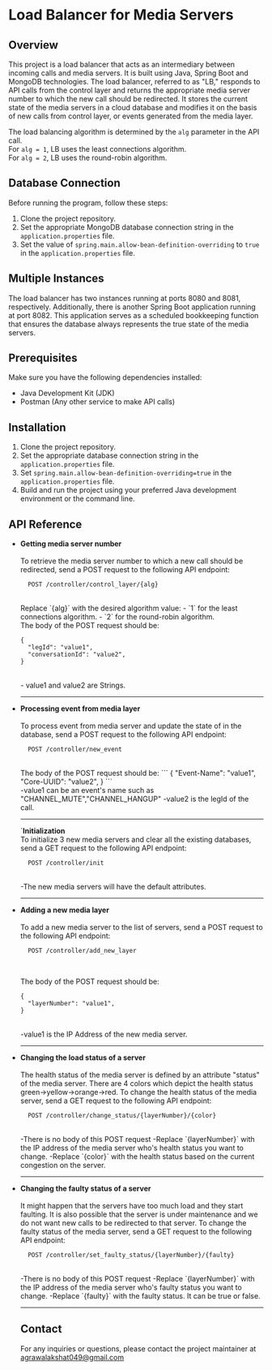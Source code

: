 # Load Balancer for Media Servers

## Overview
This project is a load balancer that acts as an intermediary between incoming calls and media servers. It is built using Java, Spring Boot and MongoDB technologies. The load balancer, referred to as "LB," responds to API calls from the control layer and returns the appropriate media server number to which the new call should be redirected. It stores the current state of the media servers in a cloud database and modifies it on the basis of new calls from control layer, or events generated from the media layer.

The load balancing algorithm is determined by the `alg` parameter in the API call.<br> 
For `alg = 1`, LB uses the least connections algorithm.<br>
For `alg = 2`, LB uses the round-robin algorithm.

## Database Connection
Before running the program, follow these steps:
1. Clone the project repository.
2. Set the appropriate MongoDB database connection string in the `application.properties` file.
3. Set the value of `spring.main.allow-bean-definition-overriding` to `true` in the `application.properties` file.

## Multiple Instances
The load balancer has two instances running at ports 8080 and 8081, respectively. Additionally, there is another Spring Boot application running at port 8082. This application serves as a scheduled bookkeeping function that ensures the database always represents the true state of the media servers.

## Prerequisites
Make sure you have the following dependencies installed:
- Java Development Kit (JDK)
- Postman (Any other service to make API calls)
  
## Installation
1. Clone the project repository.
2. Set the appropriate database connection string in the `application.properties` file.
3. Set `spring.main.allow-bean-definition-overriding=true` in the `application.properties` file.
4. Build and run the project using your preferred Java development environment or the command line.

## API Reference
<ul>
<li><b>Getting media server number</b></li>
<br>To retrieve the media server number to which a new call should be redirected, send a POST request to the following API endpoint:

```http
  POST /controller/control_layer/{alg}
```
<br>
Replace `{alg}` with the desired algorithm value:
- `1` for the least connections algorithm.
- `2` for the round-robin algorithm.
<br>
The body of the POST request should be:

```
{
  "legId": "value1",
  "conversationId": "value2",
}
```
<br>
- value1 and value2 are Strings.

---
  
<li><b>Processing event from media layer</b></li>
<br>
To process event from media server and update the state of in the database, send a POST request to the following API endpoint:
<br>

```http
  POST /controller/new_event
```

<br>
The body of the POST request should be:
```
{
  "Event-Name": "value1",
  "Core-UUID": "value2",
}
```
<br>
-value1 can be an event's name such as "CHANNEL_MUTE","CHANNEL_HANGUP"
-value2 is the legId of the call.

---

`<b>Initialization</b></li>
<br>
To initialize 3 new media servers and clear all the existing databases, send a GET request to the following API endpoint:
<br>

```http
  POST /controller/init
```
<br>
-The new media servers will have the default attributes.

---

<li><b>Adding a new media layer</b></li>
<br>
To add a new media server to the list of servers, send a POST request to the following API endpoint:
<br>

```http
  POST /controller/add_new_layer
```
<br>

The body of the POST request should be:
```
{
  "layerNumber": "value1",
}
```
<br>
-value1 is the IP Address of the new media server.

---

<li><b>Changing the load status of a server</b></li>
<br>
The health status of the media server is defined by an attribute "status" of the media server. There are 4 colors which depict the health status green->yellow->orange->red. To change the health status of the media server, send a GET request to the following API endpoint:
<br>

```http
  POST /controller/change_status/{layerNumber}/{color}
```
<br>
-There is no body of this POST request
-Replace `{layerNumber}` with the IP address of the media server who's health status you want to change.
-Replace `{color}` with the health status based on the current congestion on the server.

---

<li><b>Changing the faulty status of a server</b></li>
<br>
It might happen that the servers have too much load and they start faulting. It is also possible that the server is under maintenance and we do not want new calls to be redirected to that server. To change the faulty status of the media server, send a GET request to the following API endpoint:
<br>

```http
  POST /controller/set_faulty_status/{layerNumber}/{faulty}
```
<br>
-There is no body of this POST request
-Replace `{layerNumber}` with the IP address of the media server who's faulty status you want to change.
-Replace `{faulty}` with the faulty status. It can be true or false.

---



## Contact
For any inquiries or questions, please contact the project maintainer at agrawalakshat049@gmail.com

